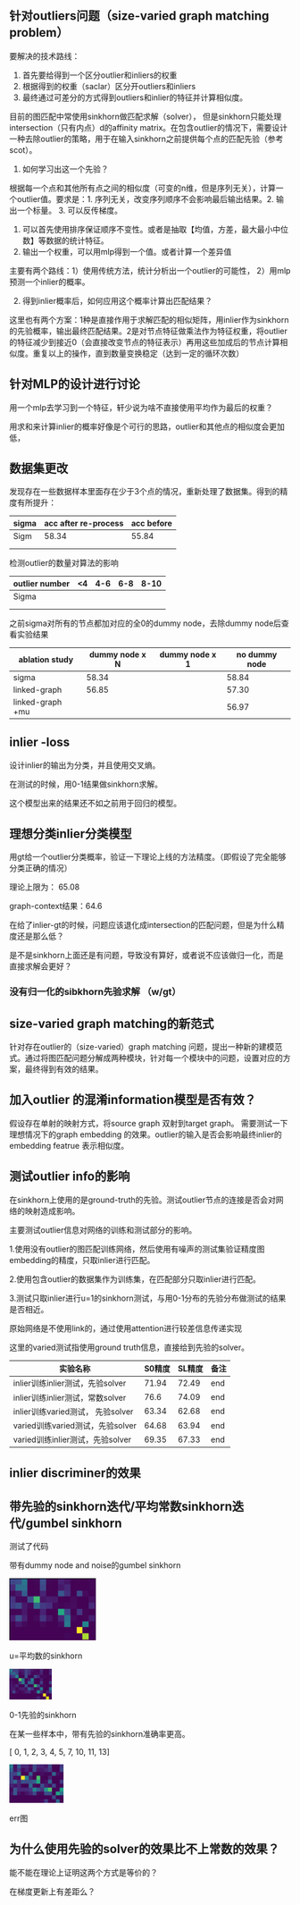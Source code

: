 ## 针对outliers问题（size-varied graph matching problem）

要解决的技术路线：

1. 首先要给得到一个区分outlier和inliers的权重
2. 根据得到的权重（saclar）区分开outliers和inliers
3. 最终通过可差分的方式得到outliers和inlier的特征并计算相似度。





目前的图匹配中常使用sinkhorn做匹配求解（solver）， 但是sinkhorn只能处理intersection（只有内点）d的affinity matrix。在包含outlier的情况下，需要设计一种去除outlier的策略，用于在输入sinkhorn之前提供每个点的匹配先验（参考scot）。







1. 如何学习出这一个先验？

根据每一个点和其他所有点之间的相似度（可变的n维，但是序列无关），计算一个outlier值。要求是：1. 序列无关，改变序列顺序不会影响最后输出结果。2. 输出一个标量。 3. 可以反传梯度。

1. 可以首先使用排序保证顺序不变性。或者是抽取【均值，方差，最大最小中位数】等数据的统计特征。
2. 输出一个权重，可以用mlp得到一个值。或者计算一个差异值

主要有两个路线：1）使用传统方法，统计分析出一个outlier的可能性， 2）用mlp预测一个inlier的概率。





2. 得到inlier概率后，如何应用这个概率计算出匹配结果？

这里也有两个方案：1种是直接作用于求解匹配的相似矩阵，用inlier作为sinkhorn的先验概率，输出最终匹配结果。2是对节点特征做乘法作为特征权重，将outlier的特征减少到接近0（会直接改变节点的特征表示）再用这些加成后的节点计算相似度。重复以上的操作，直到数量变换稳定（达到一定的循环次数）



## 针对MLP的设计进行讨论

用一个mlp去学习到一个特征，轩少说为啥不直接使用平均作为最后的权重？

用求和来计算inlier的概率好像是个可行的思路，outlier和其他点的相似度会更加低，



## 数据集更改

发现存在一些数据样本里面存在少于3个点的情况，重新处理了数据集。得到的精度有所提升：



| sigma | acc after re-process | acc before |
| ----- | -------------------- | ---------- |
| Sigm  | 58.34                | 55.84      |
|       |                      |            |
|       |                      |            |





检测outlier的数量对算法的影响

| outlier number | <4   | 4-6  | 6-8  | 8-10 |
| -------------- | ---- | ---- | ---- | ---- |
| Sigma          |      |      |      |      |
|                |      |      |      |      |
|                |      |      |      |      |





之前sigma对所有的节点都加对应的全0的dummy node，去除dummy node后查看实验结果

| ablation study   | dummy node x N | dummy node x 1 | no dummy node |
| ---------------- | -------------- | -------------- | ------------- |
| sigma            | 58.34          |                | 58.84         |
| linked-graph     | 56.85          |                | 57.30         |
| linked-graph +mu |                |                | 56.97         |





## inlier -loss

设计inlier的输出为分类，并且使用交叉熵。

在测试的时候，用0-1结果做sinkhorn求解。



这个模型出来的结果还不如之前用于回归的模型。



## 理想分类inlier分类模型

用gt给一个outlier分类概率，验证一下理论上线的方法精度。（即假设了完全能够分类正确的情况）

理论上限为： 65.08

graph-context结果：64.6



在给了inlier-gt的时候，问题应该退化成intersection的匹配问题，但是为什么精度还是那么低？

是不是sinkhorn上面还是有问题，导致没有算好，或者说不应该做归一化，而是直接求解会更好？



### 没有归一化的sibkhorn先验求解 （w/gt）





## size-varied graph matching的新范式

针对存在outlier的（size-varied）graph matching 问题，提出一种新的建模范式。通过将图匹配问题分解成两种模块，针对每一个模块中的问题，设置对应的方案，最终得到有效的结果。



## 加入outlier 的混淆information模型是否有效？



假设存在单射的映射方式，将source graph 双射到target graph。 需要测试一下理想情况下的graph embedding 的效果。outlier的输入是否会影响最终inlier的embedding featrue 表示相似度。





## 测试outlier info的影响

在sinkhorn上使用的是ground-truth的先验。测试outlier节点的连接是否会对网络的映射造成影响。

主要测试outlier信息对网络的训练和测试部分的影响。

1.使用没有outlier的图匹配训练网络，然后使用有噪声的测试集验证精度图embedding的精度，只取inlier进行匹配。

2.使用包含outlier的数据集作为训练集，在匹配部分只取inlier进行匹配。

3.测试只取inlier进行u=1的sinkhorn测试，与用0-1分布的先验分布做测试的结果是否相近。





原始网络是不使用link的，通过使用attention进行较差信息传递实现



这里的varied测试指使用ground truth信息，直接给到先验的solver。

| 实验名称                          | S0精度 | SL精度 | 备注 |
| --------------------------------- | ------ | ------ | ---- |
| inlier训练inlier测试，先验solver  | 71.94  | 72.49  | end  |
| inlier训练inlier测试，常数solver  | 76.6   | 74.09  | end  |
| inlier训练varied测试， 先验solver | 63.34  | 62.68  | end  |
| varied训练varied测试，先验solver  | 64.68  | 63.94  | end  |
| varied训练inlier测试，先验solver  | 69.35  | 67.33  | end  |



## inlier discriminer的效果



## 带先验的sinkhorn迭代/平均常数sinkhorn迭代/gumbel sinkhorn

测试了代码

带有dummy node and noise的gumbel sinkhorn



![image-20220826172015902](image-20220826172015902.png)

u=平均数的sinkhorn

<img src="image-20220826172055585.png" alt="image-20220826172055585" style="zoom:25%;" />

0-1先验的sinkhorn



在某一些样本中，带有先验的sinkhorn准确率更高。

[ 0,  1,  2,  3,  4,  5,  7, 10, 11, 13]

<img src="image-20220826172143575.png" alt="image-20220826172143575" style="zoom:25%;" />

err图





## 为什么使用先验的solver的效果比不上常数的效果？

能不能在理论上证明这两个方式是等价的？

在梯度更新上有差距么？

